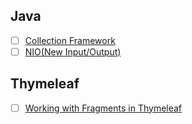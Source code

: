 ## Java

- [ ] [Collection Framework](collection.md)
- [ ] [NIO(New Input/Output)](nio.md)

## Thymeleaf

- [ ] [Working with Fragments in Thymeleaf](thymeleaf/Working_with_Fragments_in_Thymeleaf)
